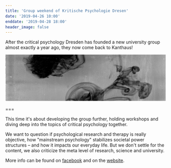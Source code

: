 ```yaml
---
title: 'Group weekend of Kritische Psychologie Dresen'
date: '2019-04-26 10:00'
enddate: '2019-04-28 18:00'
header_image: false
---
```


After the critical psychology Dresden has founded a new university group almost exactly a year ago, they now come back to Kanthaus!

![](rohrschach.jpg)

===

This time it's about developing the group further, holding workshops and diving deep into the topics of critical psychology together.

We want to question if psychological research and therapy is really objective, how "mainstream psychology" stabilizes societal power structures – and how it impacts our everyday life. But we don't settle for the content, we also criticize the meta level of research, science and university.

More info can be found on [facebook](https://www.facebook.com/kritischepsy) and on the [website](https://kritpsydd.noblogs.org/).
